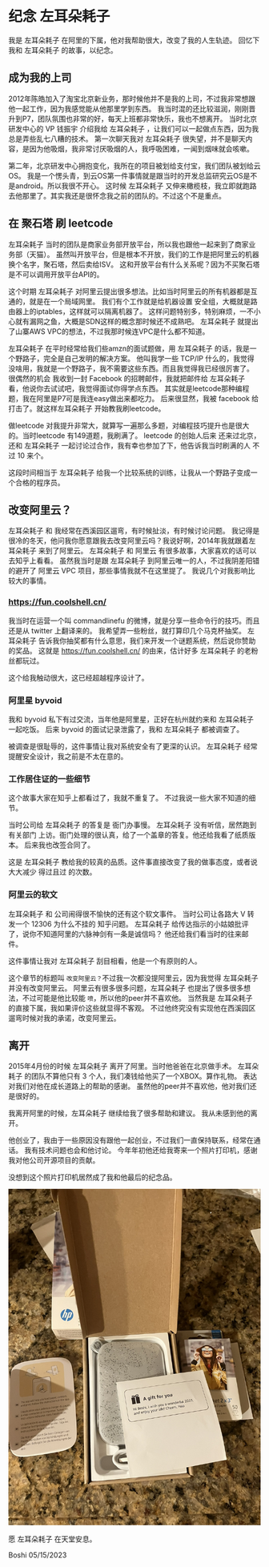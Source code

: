 # 纪念 左耳朵耗子 

我是  左耳朵耗子  在阿里的下属，他对我帮助很大，改变了我的人生轨迹。
回忆下我和 左耳朵耗子 的故事，以纪念。

## 成为我的上司
2012年陈皓加入了淘宝北京新业务，那时候他并不是我的上司，不过我非常想跟他一起工作，因为我感觉能从他那里学到东西。
我当时混的还比较滋润，刚刚晋升到P7，团队氛围也非常的好，每天上班都非常快乐，我也不想离开。
当时北京研发中心的 VP 钱振宇 介绍我给 左耳朵耗子 ，让我们可以一起做点东西，因为我总是弄些乱七八糟的技术。
第一次聊天我对 左耳朵耗子 很失望，并不是聊天内容，是因为他吸烟，我非常讨厌吸烟的人，我呼吸困难，一闻到烟味就会咳嗽。

第二年，北京研发中心拥抱变化，我所在的项目被划给支付宝，我们团队被划给云OS。
我是一个愣头青，到云OS第一件事情就是跟当时的开发总监研究云OS是不是android。所以我很不开心。
这时候  左耳朵耗子 又伸来橄榄枝，我立即就跑路去他那里了。其实我还是很怀念我之前的团队的。不过这个不是重点。


## 在 聚石塔 刷 leetcode
左耳朵耗子 当时的团队是商家业务部开放平台，所以我也跟他一起来到了商家业务部（天猫）。
虽然叫开放平台，但是根本不开放，我们的工作是把阿里云的机器换个名字，聚石塔，然后卖给ISV。
这和开放平台有什么关系呢？因为不买聚石塔是不可以调用开放平台API的。

这个时期 左耳朵耗子 对阿里云提出很多想法。比如当时阿里云的所有机器都是互通的，就是在一个局域网里。
我们有个工作就是给机器设置 安全组，大概就是路由器上的iptables，这样就可以隔离机器了。
这样问题特别多，特别麻烦，一不小心就有漏网之鱼，大概是SDN这样的概念那时候还不成熟吧。
左耳朵耗子 就提出了山寨AWS VPC的想法，不过我那时候连VPC是什么都不知道。


左耳朵耗子 在平时经常给我们些amzn的面试题做，用 左耳朵耗子 的话，我是一个野路子，完全是自己发明的解决方案。
他叫我学一些 TCP/IP 什么的，我觉得没啥用，我就是一个野路子，我不需要这些东西。而且我觉得我已经很厉害了。
很偶然的机会 我收到一封 Facebook 的招聘邮件，我就把邮件给 左耳朵耗子 看，他说你去试试吧，我觉得面试你得学点东西。
其实就是leetcode那种编程题，我在阿里是P7可是我连easy做出来都吃力。
后来很显然，我被 facebook 给打击了。就这样左耳朵耗子 开始教我刷leetcode。

做leetcode 对我提升非常大，就算写一遍那么多题，对编程技巧提升也是很大的。当时leetcode 有149道题，我刷满了。
leetcode 的创始人后来 还来过北京，还和 左耳朵耗子 一起讨论过合作，我有幸也参加了下，他告诉我当时刷满的人 不过 10 来个。


这段时间相当于 左耳朵耗子 给我一个比较系统的训练，让我从一个野路子变成一个合格的程序员。


## 改变阿里云？
左耳朵耗子 和 我经常在西溪园区遛弯，有时候扯淡，有时候讨论问题。
我记得是很冷的冬天，他问我你愿意跟我去改变阿里云吗？我说好啊，2014年我就跟着左耳朵耗子 来到了阿里云。
左耳朵耗子 和 阿里云 有很多故事，大家喜欢的话可以去知乎上看看。
虽然我当时是跟 左耳朵耗子 到阿里云唯一的人，不过我阴差阳错的避开了 阿里云 VPC 项目，那些事情我就不在这里提了。
我说几个对我影响比较大的事情。

### https://fun.coolshell.cn/
我当时在运营一个叫 commandlinefu 的微博，就是分享一些命令行的技巧。而且还是从 twitter 上翻译来的。
我希望弄一些粉丝，就打算印几个马克杯抽奖。
左耳朵耗子 告诉我你抽奖都有什么意思，我们来开发一个谜题系统，然后说你赞助的奖品。
这就是 https://fun.coolshell.cn/ 的由来，估计好多 左耳朵耗子 的老粉丝都玩过。

这个给我触动很大，这已经超越程序设计了。

### 阿里星 byvoid
我和 byvoid 私下有过交流，当年他是阿里星，正好在杭州就约来和 左耳朵耗子 一起吃饭。
后来 byvoid 的面试记录泄露了，我和 左耳朵耗子 都被调查了。

被调查是很耻辱的，这件事情让我对系统安全有了更深的认识。
左耳朵耗子 经常提醒安全设计，我之前是不太在意的。

### 工作居住证的一些细节
这个故事大家在知乎上都看过了，我就不重复了。
不过我说一些大家不知道的细节。

当时公司给 左耳朵耗子 的答复是 衙门办事慢。
左耳朵耗子 没有听信，居然跑到有关部门 上访。衙门处理的很认真，给了一个盖章的答复。他还给我看了纸质版本。
后来我也改签合同了。

这是 左耳朵耗子 教给我的较真的品质。这件事直接改变了我的做事态度，或者说大大减少 得过且过 的次数。

### 阿里云的软文
左耳朵耗子 和 公司闹得很不愉快的还有这个软文事件。
当时公司让各路大 V 转发一个 12306 为什么不挂的 知乎问题。
左耳朵耗子 给传达指示的小姑娘批评了，说你不知道阿里的六脉神剑有一条是诚信吗？
他还给我们看当时的往来邮件。

这件事情让我对 左耳朵耗子 刮目相看，他是一个有原则的人。


这个章节的标题叫 `改变阿里云？`不过我一次都没提阿里云，因为我觉得 左耳朵耗子 并没有改变阿里云。
阿里云有很多很多问题，左耳朵耗子 也提出了很多很多想法，不过可能是他比较能 `喷`，所以他的peer并不喜欢他。
当然我是 左耳朵耗子 的直接下属，我如果评价这些就显得不客观。
不过他终究没有实现他在西溪园区遛弯时候对我的承诺，改变阿里云。

## 离开
2015年4月份的时候 左耳朵耗子 离开了阿里。当时他爸爸在北京做手术。
左耳朵耗子 的团队不算他只有 3 个人，我们凑钱给他买了一个XBOX。算作礼物。
表达对我们对他在成长道路上的帮助的感谢。
虽然他的peer并不喜欢他，他对我们还是很好的。

我离开阿里的时候，左耳朵耗子 继续给我了很多帮助和建议。
我从未感到他的离开。


他创业了，我由于一些原因没有跟他一起创业，不过我们一直保持联系，经常在通话。
我有技术问题也会和他讨论。
今年年初他还给我寄来一个照片打印机，感谢我对他公司开源项目的贡献。

没想到这个照片打印机居然成了我和他最后的纪念品。

![照片打印机](./images/hp.jpg)

愿 左耳朵耗子 在天堂安息。


Boshi 05/15/2023 